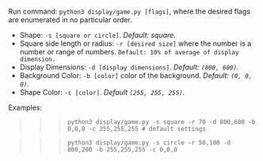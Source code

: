 Run command:
`python3 display/game.py [flags]`, where the desired flags are enumerated in no particular order.


- Shape: `-s [square or circle]`. *Default: square.*
- Square side length or radius: `-r [desired size]` where the number is a number or range of numbers. `Default: 10% of average of display dimension.`
- Display Dimensions: `-d [display dimensions]`. *Default: `(800, 600)`*. 
- Background Color: `-b [color]` color of the background. *Default: `(0, 0, 0)`.*
- Shape Color: `-c [color]`. *Default `(255, 255, 255)`.*

Examples:

>>> `python3 display/game.py -s square -r 70 -d 800,600 -b 0,0,0 -c 255,255,255 # default settings`

>>> `python3 display/game.py -s circle -r 50,100 -d 800,200 -b 255,255,255 -c 0,0,0`
